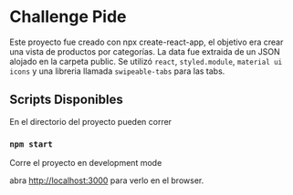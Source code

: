 # Challenge Pide

Este proyecto fue creado con npx create-react-app, el objetivo era crear una vista de productos por categorías.
La data fue extraida de un JSON alojado en la carpeta public. 
Se utilizó `react`, `styled.module`, `material ui icons` y una libreria llamada `swipeable-tabs` para las tabs.

## Scripts Disponibles

En el directorio del proyecto pueden correr 
### `npm start`


Corre el proyecto en development mode

abra [http://localhost:3000](http://localhost:3000) para verlo en el browser.




